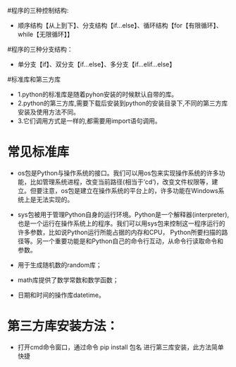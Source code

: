 #程序的三种控制结构:
- 顺序结构【从上到下】、分支结构【if…else】、循环结构【for【有限循环】、while【无限循环】】

#程序的三种分支结构：
- 单分支【if】、双分支【if…else】、多分支【if…elif…else】

#标准库和第三方库
- 1.python的标准库是随着pyhon安装的时候默认自带的库。
- 2.python的第三方库,需要下载后安装到python的安装目录下,不同的第三方库安装及使用方法不同。
- 3.它们调用方式是一样的,都需要用import语句调用。

# 常见标准库

- os包是Python与操作系统的接口。我们可以用os包来实现操作系统的许多功能，比如管理系统进程，改变当前路径(相当于’cd‘)，改变文件权限等，建立。但要注意，os包是建立在操作系统的平台上的，许多功能在Windows系统上是无法实现的。

- sys包被用于管理Python自身的运行环境。Python是一个解释器(interpreter), 也是一个运行在操作系统上的程序。我们可以用sys包来控制这一程序运行的许多参数，比如说Python运行所能占据的内存和CPU， Python所要扫描的路径等。另一个重要功能是和Python自己的命令行互动，从命令行读取命令和参数。

- 用于生成随机数的random库；

- math库提供了数学常数和数学函数；

- 日期和时间的操作库datetime。


# 第三方库安装方法：
- 打开cmd命令窗口，通过命令 pip install 包名 进行第三库安装，此方法简单快捷
